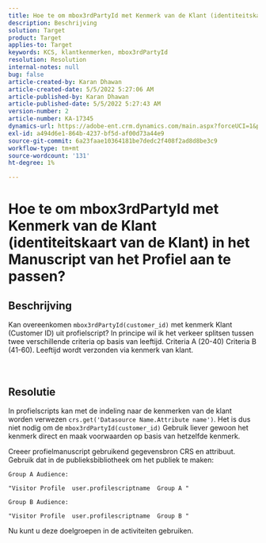 ```yaml
---
title: Hoe te om mbox3rdPartyId met Kenmerk van de Klant (identiteitskaart van de Klant) in het Manuscript van het Profiel aan te passen?
description: Beschrijving
solution: Target
product: Target
applies-to: Target
keywords: KCS, klantkenmerken, mbox3rdPartyId
resolution: Resolution
internal-notes: null
bug: false
article-created-by: Karan Dhawan
article-created-date: 5/5/2022 5:27:06 AM
article-published-by: Karan Dhawan
article-published-date: 5/5/2022 5:27:43 AM
version-number: 2
article-number: KA-17345
dynamics-url: https://adobe-ent.crm.dynamics.com/main.aspx?forceUCI=1&pagetype=entityrecord&etn=knowledgearticle&id=107c89fd-33cc-ec11-a7b5-6045bd00db25
exl-id: a494d6e1-864b-4237-bf5d-af00d73a44e9
source-git-commit: 6a23faae10364181be7dedc2f408f2ad8d8be3c9
workflow-type: tm+mt
source-wordcount: '131'
ht-degree: 1%

---
```


# Hoe te om mbox3rdPartyId met Kenmerk van de Klant (identiteitskaart van de Klant) in het Manuscript van het Profiel aan te passen?

## Beschrijving

Kan overeenkomen `mbox3rdPartyId(customer_id)` met kenmerk Klant (Customer ID) uit profielscript? In principe wil ik het verkeer splitsen tussen twee verschillende criteria op basis van leeftijd. Criteria A (20-40) Criteria B (41-60). Leeftijd wordt verzonden via kenmerk van klant.<br><br><br>

## Resolutie


In profielscripts kan met de indeling naar de kenmerken van de klant worden verwezen `crs.get('Datasource Name.Attribute name')`. Het is dus niet nodig om de `mbox3rdPartyId(customer_id)` Gebruik liever gewoon het kenmerk direct en maak voorwaarden op basis van hetzelfde kenmerk.

Creeer profielmanuscript gebruikend gegevensbron CRS en attribuut. Gebruik dat in de publieksbibliotheek om het publiek te maken:

```
Group A Audience:

"Visitor Profile  user.profilescriptname  Group A "

Group B Audience:

"Visitor Profile  user.profilescriptname  Group B "
```

Nu kunt u deze doelgroepen in de activiteiten gebruiken.
